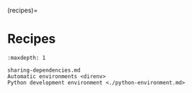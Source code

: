 (recipes)=
# Recipes

```{toctree}
:maxdepth: 1

sharing-dependencies.md
Automatic environments <direnv>
Python development environment <./python-environment.md>
```

